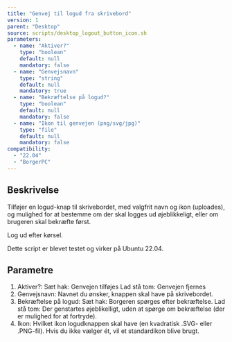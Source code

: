 ```yaml
---
title: "Genvej til logud fra skrivebord"
version: 1
parent: "Desktop"
source: scripts/desktop_logout_button_icon.sh
parameters:
  - name: "Aktiver?"
    type: "boolean"
    default: null
    mandatory: false
  - name: "Genvejsnavn"
    type: "string"
    default: null
    mandatory: true
  - name: "Bekræftelse på logud?"
    type: "boolean"
    default: null
    mandatory: false
  - name: "Ikon til genvejen (png/svg/jpg)"
    type: "file"
    default: null
    mandatory: false
compatibility:  
  - "22.04"
  - "BorgerPC"
---
```


## Beskrivelse
Tilføjer en logud-knap til skrivebordet, med valgfrit navn og ikon (uploades), og mulighed for at bestemme om der skal logges ud øjeblikkeligt, eller om brugeren skal bekræfte først.

Log ud efter kørsel.

Dette script er blevet testet og virker på Ubuntu 22.04.

## Parametre
1. Aktiver?:
   Sæt hak: Genvejen tilføjes
   Lad stå tom: Genvejen fjernes
2. Genvejsnavn: Navnet du ønsker, knappen skal have på skrivebordet.
3. Bekræftelse på logud:
  Sæt hak: Borgeren spørges efter bekræftelse.
  Lad stå tom: Der genstartes øjeblikelligt, uden at spørge om bekræftelse (der er mulighed for at fortryde).
4. Ikon: Hvilket ikon logudknappen skal have (en kvadratisk .SVG- eller .PNG-fil). Hvis du ikke vælger ét, vil et standardikon blive brugt.

